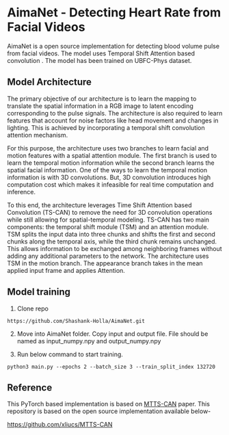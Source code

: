 # AimaNet - Detecting Heart Rate from Facial Videos

AimaNet is a open source implementation for detecting blood volume pulse from facial videos. The model uses Temporal Shift Attention based convolution . The model has been trained on UBFC-Phys dataset. 

## Model Architecture

The primary objective of our architecture is to learn the mapping to translate the spatial information in a RGB image to latent encoding corresponding to the pulse signals. The architecture is also required to learn features that account for noise factors like head movement and changes in lighting. This is achieved by incorporating a temporal shift convolution attention mechanism. 

For this purpose, the architecture uses two branches to learn facial and motion features with a spatial attention module. The first branch is used to learn the temporal motion information while the second branch learns the spatial facial information. One of the ways to learn the temporal motion information is with 3D convolutions. But, 3D convolution introduces high computation cost which makes it infeasible for real time computation and inference.

To this end, the architecture leverages Time Shift Attention based Convolution (TS-CAN) to remove the need for 3D convolution operations while still allowing for spatial-temporal modeling. TS-CAN has two main components: the temporal shift module (TSM) and an attention module. TSM splits the input data into three chunks and shifts the first and second chunks along the temporal axis, while the third chunk remains unchanged. This allows information to be exchanged among neighboring frames without adding any additional parameters to the network. The architecture uses TSM in the motion branch. The appearance branch takes in the mean applied input frame and applies Attention.

## Model training

1. Clone repo

```
https://github.com/Shashank-Holla/AimaNet.git
```

2. Move into AimaNet folder. Copy input and output file. File should be named as input_numpy.npy and output_numpy.npy


3. Run below command to start training.

```
python3 main.py --epochs 2 --batch_size 3 --train_split_index 132720
```


## Reference

This PyTorch based implementation is based on [MTTS-CAN](https://faangpath.com/template/) paper. This repository is based on the open source implementation available below-

https://github.com/xliucs/MTTS-CAN


